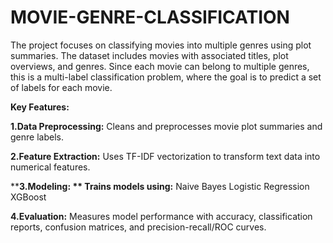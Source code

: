 # MOVIE-GENRE-CLASSIFICATION
The project focuses on classifying movies into multiple genres using plot summaries. The dataset includes movies with associated titles, plot overviews, and genres. Since each movie can belong to multiple genres, this is a multi-label classification problem, where the goal is to predict a set of labels for each movie.

**Key Features:**

**1.Data Preprocessing:**
  Cleans and preprocesses movie plot summaries and genre labels.
  
**2.Feature Extraction:**
  Uses TF-IDF vectorization to transform text data into numerical features.
  
****3.Modeling: **
  Trains models using:**
    Naive Bayes
    Logistic Regression
    XGBoost
    
**4.Evaluation:**
  Measures model performance with accuracy, classification reports, confusion matrices, and precision-recall/ROC curves.
